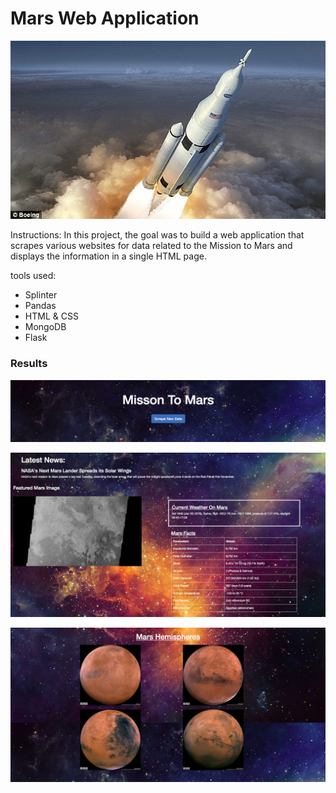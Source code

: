 <h1>Mars Web Application</h1>

![](mission.jpg)

Instructions: In this project, the goal was to build a web application that scrapes various websites for data related to the Mission to Mars and displays the information in a single HTML page.

tools used:
<ul>
<li>Splinter</li>
<li>Pandas</li> 
<li>HTML & CSS</li>
<li>MongoDB</li>
<li>Flask</li>
</ul>

<h3>Results</h3>


![](imge_one.png)

![](imge_two.png)

![](imge_three.png)


